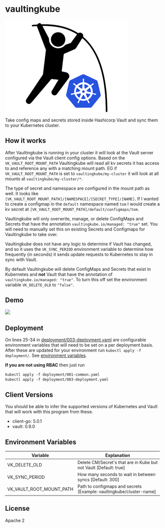 # vaultingkube

![logo](resource/vaultingkube.png)

Take config maps and secrets stored inside Hashicorp Vault and sync them to your Kubernetes cluster.

## How it works

After Vaultingkube is running in your cluster it will look at the Vault server configured via the Vault client config options.  Based on the `VK_VAULT_ROOT_MOUNT_PATH` Vaultingkube will read all kv secrets it has access to and reference any with a matching mount path.  EG if `VK_VAULT_ROOT_MOUNT_PATH` is set to `vaultingkube/my-cluster` it will look at all mounts at `vaultingkube/my-cluster/*`.

The type of secret and namespace are configured in the mount path as well.  It looks like `[VK_VAULT_ROOT_MOUNT_PATH]/[NAMESPACE]/[SECRET_TYPE]/[NAME]`.  If I wanted to create a configmap in the `default` namespace named `tom` I would create a kv secret at `[VK_VAULT_ROOT_MOUNT_PATH]/default/configmaps/tom`.

Vaultingkube will only overwrite, manage, or delete ConfigMaps and Secrets that have the annotation `vaultingkube.io/managed: "true"` set.  You will need to manually set this on existing Secrets and Configmaps for Vaultingkube to take over.

Vaultingkube does not have any logic to determine if Vault has changed, and so it uses the `VK_SYNC_PERIOD` environment variable to determine how frequently (in seconds) it sends update requests to Kubernetes to stay in sync with Vault.

By default Vaultingkube will delete ConfigMaps and Secrets that exist in Kubernetes and **not** Vault that have the annotation of `vaultingkube.io/managed: "true"`.  To turn this off set the environment variable `VK_DELETE_OLD` to `"false"`.

## Demo

<img src="resource/demo.gif" width="600px" />

## Deployment

On lines 25-34 in [deployment/003-deployment.yaml](deployment/003-deployment.yaml) are configurable environment variables that will need to be set on a per deployment basis.  After these are updated for your environment run `kubectl apply -f deployment/`.  See [environment variables](#environment-variables).

**If you are not using RBAC** then just run 

```
kubectl apply -f deployment/001-common.yaml
kubectl apply -f deployment/003-deployment.yaml
```


## Client Versions

You should be able to infer the supported versions of Kubernetes and Vault that will work with this program from these.

- client-go: 5.0.1
- vault: 0.9.0

## Environment Variables

| Variable                 | Explanation                                                         |
|--------------------------|---------------------------------------------------------------------|
| VK_DELETE_OLD            | Delete CM/Secret's that are in Kube but not Vault [Default: true]   |
| VK_SYNC_PERIOD           | How many seconds to wait in between syncs [Default: 300]            |
| VK_VAULT_ROOT_MOUNT_PATH | Path to configmaps and secrets [Example: vaultingkube/cluster-name] |

## License

Apache 2
